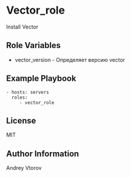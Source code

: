 Vector_role
=========

Install Vector

Role Variables
--------------

- vector_version - Определяет версию vector


Example Playbook
----------------

    - hosts: servers
      roles:
         - vector_role

License
-------

MIT

Author Information
------------------

Andrey Vtorov
